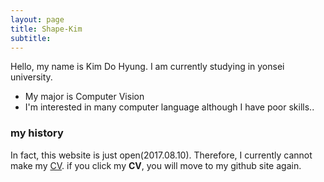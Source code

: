 ```yaml
---
layout: page
title: Shape-Kim
subtitle: 
---
```


Hello, my name is Kim Do Hyung. I am currently studying in yonsei university.

- My major is Computer Vision
- I'm interested in many computer language although I have poor skills..




### my history

In fact, this website is just open(2017.08.10). Therefore, I currently cannot make my [CV](http://shape-kim.github.io/cv/YOLO9000.pdf). if you click my **CV**, you will move to my github site again.

